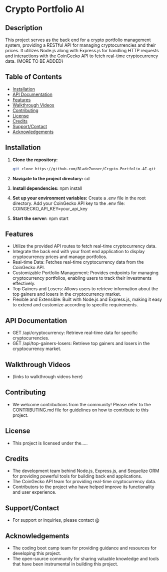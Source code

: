 # Crypto Portfolio AI

## Description

This project serves as the back end for a crypto portfolio management system, providing a RESTful API for managing cryptocurrencies and their prices. It utilizes Node.js along with Express.js for handling HTTP requests and interactions with the CoinGecko API to fetch real-time cryptocurrency data. (MORE TO BE ADDED}

## Table of Contents

- [Installation](#installation)
- [API Documentation](#api-documentation)
- [Features](#features)
- [Walkthrough Videos](#walkthrough-videos)
- [Contributing](#contributing)
- [License](#license)
- [Credits](#credits)
- [Support/Contact](#supportcontact)
- [Acknowledgements](#acknowledgements)

## Installation

1. **Clone the repository:**

   ```bash
   git clone https://github.com/Blade7unner/Crypto-Portfolio-AI.git
2. **Navigate to the project directory:** cd

5. **Install dependencies:** npm install

6. **Set up your environment variables:** Create a .env file in the root directory. 
Add your CoinGecko API key to the .env file: COINGECKO_API_KEY=your_api_key

7. **Start the server:** npm start

## Features

- Utilize the provided API routes to fetch real-time cryptocurrency data.
- Integrate the back end with your front end application to display cryptocurrency prices and manage portfolios.
- Real-time Data: Fetches real-time cryptocurrency data from the CoinGecko API.
- Customizable Portfolio Management: Provides endpoints for managing cryptocurrency portfolios, enabling users to track their investments effectively.
- Top Gainers and Losers: Allows users to retrieve information about the top gainers and losers in the cryptocurrency market.
- Flexible and Extensible: Built with Node.js and Express.js, making it easy to extend and customize according to specific requirements.

## API Documentation

- GET /api/cryptocurrency: Retrieve real-time data for specific cryptocurrencies.
- GET /api/top-gainers-losers: Retrieve top gainers and losers in the cryptocurrency market.

## Walkthrough Videos

- (links to walkthrough videos here)

## Contributing

- We welcome contributions from the community! Please refer to the CONTRIBUTING.md file for guidelines on how to contribute to this project.

## License

- This project is licensed under the.....



## Credits

- The development team behind Node.js, Express.js, and Sequelize ORM for providing powerful tools for building back end applications.
- The CoinGecko API team for providing real-time cryptocurrency data.
- Contributors to the project who have helped improve its functionality and user experience.

## Support/Contact

- For support or inquiries, please contact @

## Acknowledgements

- The coding boot camp team for providing guidance and resources for developing this project.
- The open-source community for sharing valuable knowledge and tools that have been instrumental in building this project.






